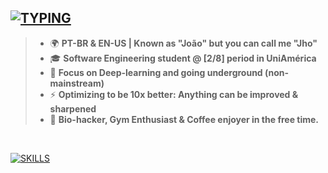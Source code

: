 ## [![TYPING](https://readme-typing-svg.demolab.com?font=JetBrainsMono+NF&weight=900&size=26&pause=1000&color=00C0F7&vCenter=true&width=500&height=31&lines=%F0%9F%91%8B%F0%9F%8F%BB+WHAT'S-UP!+I'm+Jho.;%F0%9F%99%82%E2%80%8D%E2%86%95%EF%B8%8F+Might+you+follow%3F)](https://git.io/typing-svg)

> - 🌍 **PT-BR &  EN-US | Known as "João" but you can call me "Jho"**
> - 🎓 **Software Engineering student @ [2/8] period in UniAmérica**
> - 🧠 **Focus on Deep-learning and going underground (non-mainstream)**
> - ⚡ **Optimizing to be 10x better: Anything can be improved & sharpened**
> - 🧬 **Bio-hacker, Gym Enthusiast & Coffee enjoyer in the free time.**

<br>

[![SKILLS](https://skillicons.dev/icons?i=rust,git,html,js,python,npm,discord,css,ts,c,vscode,react,nodejs,notion,github,obsidian,vite&theme=dark)](https://skillicons.dev/)


